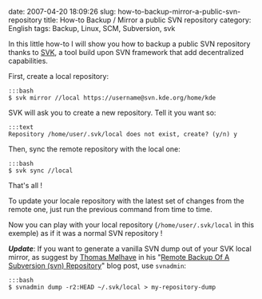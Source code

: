 date: 2007-04-20 18:09:26
slug: how-to-backup-mirror-a-public-svn-repository
title: How-to Backup / Mirror a public SVN repository
category: English
tags: Backup, Linux, SCM, Subversion, svk

In this little how-to I will show you how to backup a public SVN repository thanks to [SVK](http://svk.bestpractical.com), a tool build upon SVN framework that add decentralized capabilities.

First, create a local repository:

    :::bash
    $ svk mirror //local https://username@svn.kde.org/home/kde

SVK will ask you to create a new repository. Tell it you want so:

    :::text
    Repository /home/user/.svk/local does not exist, create? (y/n) y

Then, sync the remote repository with the local one:

    :::bash
    $ svk sync //local

That's all !

To update your locale repository with the latest set of changes from the remote one, just run the previous command from time to time.

Now you can play with your local repository (`/home/user/.svk/local` in this exemple) as if it was a normal SVN repository !

**_Update_**: If you want to generate a vanilla SVN dump out of your SVK local mirror, as suggest by [Thomas Mølhave](http://moelhave.dk) in his "[Remote Backup Of A Subversion (svn) Repository](http://moelhave.dk/2006/07/remote-mirroring-a-subversion-svn-repository/)" blog post, use `svnadmin`:

    :::bash
    $ svnadmin dump -r2:HEAD ~/.svk/local > my-repository-dump

